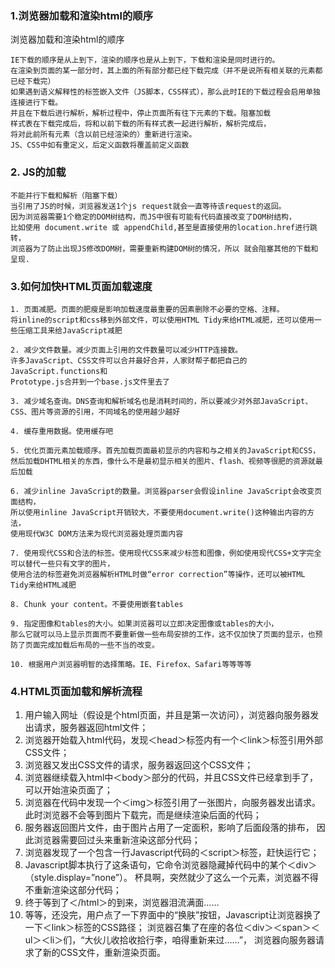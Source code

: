 ### 1.浏览器加载和渲染html的顺序

浏览器加载和渲染html的顺序
```
IE下载的顺序是从上到下，渲染的顺序也是从上到下，下载和渲染是同时进行的。
在渲染到页面的某一部分时，其上面的所有部分都已经下载完成（并不是说所有相关联的元素都已经下载完）
如果遇到语义解释性的标签嵌入文件（JS脚本，CSS样式），那么此时IE的下载过程会启用单独连接进行下载。
并且在下载后进行解析，解析过程中，停止页面所有往下元素的下载。阻塞加载
样式表在下载完成后，将和以前下载的所有样式表一起进行解析，解析完成后，
将对此前所有元素（含以前已经渲染的）重新进行渲染。
JS、CSS中如有重定义，后定义函数将覆盖前定义函数
```


### 2. JS的加载
```
不能并行下载和解析（阻塞下载）
当引用了JS的时候，浏览器发送1个js request就会一直等待该request的返回。
因为浏览器需要1个稳定的DOM树结构，而JS中很有可能有代码直接改变了DOM树结构，
比如使用 document.write 或 appendChild,甚至是直接使用的location.href进行跳转，
浏览器为了防止出现JS修改DOM树，需要重新构建DOM树的情况，所以 就会阻塞其他的下载和呈现.
```


### 3.如何加快HTML页面加载速度
```
1. 页面减肥。页面的肥瘦是影响加载速度最重要的因素删除不必要的空格、注释。
将inline的script和css移到外部文件，可以使用HTML Tidy来给HTML减肥，还可以使用一些压缩工具来给JavaScript减肥

2. 减少文件数量。减少页面上引用的文件数量可以减少HTTP连接数。
许多JavaScript、CSS文件可以合并最好合并，人家财帮子都把自己的JavaScript.functions和
Prototype.js合并到一个base.js文件里去了

3. 减少域名查询。DNS查询和解析域名也是消耗时间的，所以要减少对外部JavaScript、CSS、图片等资源的引用，不同域名的使用越少越好

4. 缓存重用数据。使用缓存吧

5. 优化页面元素加载顺序。首先加载页面最初显示的内容和与之相关的JavaScript和CSS，
然后加载DHTML相关的东西，像什么不是最初显示相关的图片、flash、视频等很肥的资源就最后加载

6. 减少inline JavaScript的数量。浏览器parser会假设inline JavaScript会改变页面结构，
所以使用inline JavaScript开销较大，不要使用document.write()这种输出内容的方法，
使用现代W3C DOM方法来为现代浏览器处理页面内容

7. 使用现代CSS和合法的标签。使用现代CSS来减少标签和图像，例如使用现代CSS+文字完全可以替代一些只有文字的图片，
使用合法的标签避免浏览器解析HTML时做“error correction”等操作，还可以被HTML Tidy来给HTML减肥

8. Chunk your content。不要使用嵌套tables

9. 指定图像和tables的大小。如果浏览器可以立即决定图像或tables的大小，
那么它就可以马上显示页面而不要重新做一些布局安排的工作，这不仅加快了页面的显示，也预防了页面完成加载后布局的一些不当的改变。

10. 根据用户浏览器明智的选择策略。IE、Firefox、Safari等等等等
```

### 4.HTML页面加载和解析流程

1. 用户输入网址（假设是个html页面，并且是第一次访问），浏览器向服务器发出请求，服务器返回html文件；
2. 浏览器开始载入html代码，发现＜head＞标签内有一个＜link＞标签引用外部CSS文件；
3. 浏览器又发出CSS文件的请求，服务器返回这个CSS文件；
4. 浏览器继续载入html中＜body＞部分的代码，并且CSS文件已经拿到手了，可以开始渲染页面了；
5. 浏览器在代码中发现一个＜img＞标签引用了一张图片，向服务器发出请求。
此时浏览器不会等到图片下载完，而是继续渲染后面的代码；
6. 服务器返回图片文件，由于图片占用了一定面积，影响了后面段落的排布，
因此浏览器需要回过头来重新渲染这部分代码；
7. 浏览器发现了一个包含一行Javascript代码的＜script＞标签，赶快运行它；
8. Javascript脚本执行了这条语句，它命令浏览器隐藏掉代码中的某个＜div＞ （style.display=”none”）。
杯具啊，突然就少了这么一个元素，浏览器不得不重新渲染这部分代码；
9. 终于等到了＜/html＞的到来，浏览器泪流满面……
10. 等等，还没完，用户点了一下界面中的“换肤”按钮，Javascript让浏览器换了一下＜link＞标签的CSS路径；
浏览器召集了在座的各位＜div＞＜span＞＜ul＞＜li＞们，“大伙儿收拾收拾行李，咱得重新来过……”，
浏览器向服务器请求了新的CSS文件，重新渲染页面。